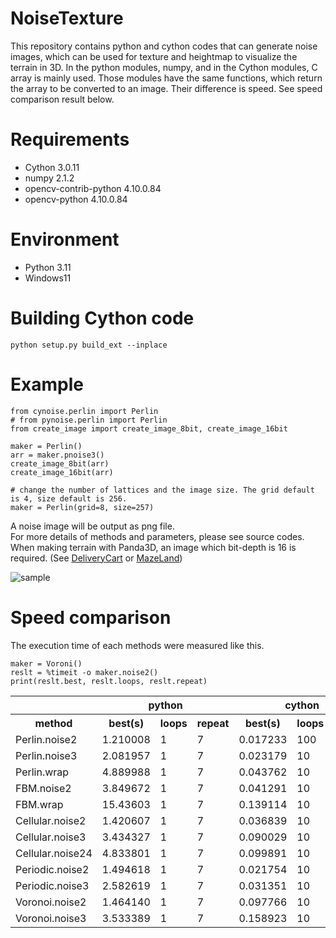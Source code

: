 # NoiseTexture

This repository contains python and cython codes that can generate noise images, which can be used for texture and heightmap to visualize the terrain in 3D. 
In the python modules, numpy, and in the Cython modules, C array is mainly used. Those modules have the same functions, which return the array to be converted to an image.
Their difference is speed. See speed comparison result below.

# Requirements

* Cython 3.0.11
* numpy 2.1.2
* opencv-contrib-python 4.10.0.84
* opencv-python 4.10.0.84

# Environment

* Python 3.11
* Windows11

# Building Cython code

```
python setup.py build_ext --inplace
```

# Example

```
from cynoise.perlin import Perlin
# from pynoise.perlin import Perlin
from create_image import create_image_8bit, create_image_16bit

maker = Perlin()
arr = maker.pnoise3()
create_image_8bit(arr)
create_image_16bit(arr)

# change the number of lattices and the image size. The grid default is 4, size default is 256. 
maker = Perlin(grid=8, size=257)

```

A noise image will be output as png file.   
For more details of methods and parameters, please see source codes.   
When making terrain with Panda3D, an image which bit-depth is 16 is required.
(See [DeliveryCart](https://github.com/taKana671/DeliveryCart) or [MazeLand](https://github.com/taKana671/MazeLand))


![sample](https://github.com/user-attachments/assets/d8c7a581-de6b-4af6-90ad-a4d095d6a854)

# Speed ​​comparison

The execution time of each methods were measured like this.

```
maker = Voroni()
reslt = %timeit -o maker.noise2()
print(reslt.best, reslt.loops, reslt.repeat)
```

<table>
    <tr>
      <th></th>
      <th colspan="3">python</th>
      <th colspan="3">cython</th>
    </tr>
    <tr>
      <th>method</th>
      <th>best(s)</th>
      <th>loops</th>
      <th>repeat</th>
      <th>best(s)</th>
      <th>loops</th>
      <th>repeat</th>
    </tr>
    <tr>
      <td>Perlin.noise2</td>
      <td>1.210008</td>
      <td>1</td>
      <td>7</td>
      <td>0.017233</td>
      <td>100</td>
      <td>7</td>
    </tr>
    <tr>
      <td>Perlin.noise3</td>
      <td>2.081957</td>
      <td>1</td>
      <td>7</td>
      <td>0.023179</td>
      <td>10</td>
      <td>7</td>
    </tr>
    <tr>
      <td>Perlin.wrap</td>
      <td>4.889988</td>
      <td>1</td>
      <td>7</td>
      <td>0.043762</td>
      <td>10</td>
      <td>7</td>
    </tr>
    <tr>
      <td>FBM.noise2</td>
      <td>3.849672</td>
      <td>1</td>
      <td>7</td>
      <td>0.041291</td>
      <td>10</td>
      <td>7</td>
    </tr>
    <tr>
      <td>FBM.wrap</td>
      <td>15.43603</td>
      <td>1</td>
      <td>7</td>
      <td>0.139114</td>
      <td>10</td>
      <td>7</td>
    </tr>
    <tr>
      <td>Cellular.noise2</td>
      <td>1.420607</td>
      <td>1</td>
      <td>7</td>
      <td>0.036839</td>
      <td>10</td>
      <td>7</td>
    </tr>
    <tr>
      <td>Cellular.noise3</td>
      <td>3.434327</td>
      <td>1</td>
      <td>7</td>
      <td>0.090029</td>
      <td>10</td>
      <td>7</td>
    </tr>
    <tr>
      <td>Cellular.noise24</td>
      <td>4.833801</td>
      <td>1</td>
      <td>7</td>
      <td>0.099891</td>
      <td>10</td>
      <td>7</td>
    </tr>
    <tr>
      <td>Periodic.noise2</td>
      <td>1.494618</td>
      <td>1</td>
      <td>7</td>
      <td>0.021754</td>
      <td>10</td>
      <td>7</td>
    </tr>
    <tr>
      <td>Periodic.noise3</td>
      <td>2.582619</td>
      <td>1</td>
      <td>7</td>
      <td>0.031351</td>
      <td>10</td>
      <td>7</td>
    </tr>
    <tr>
      <td>Voronoi.noise2</td>
      <td>1.464140</td>
      <td>1</td>
      <td>7</td>
      <td>0.097766</td>
      <td>10</td>
      <td>7</td>
    </tr>
    <tr>
      <td>Voronoi.noise3</td>
      <td>3.533389</td>
      <td>1</td>
      <td>7</td>
      <td>0.158923</td>
      <td>10</td>
      <td>7</td>
    </tr>       
</table>
